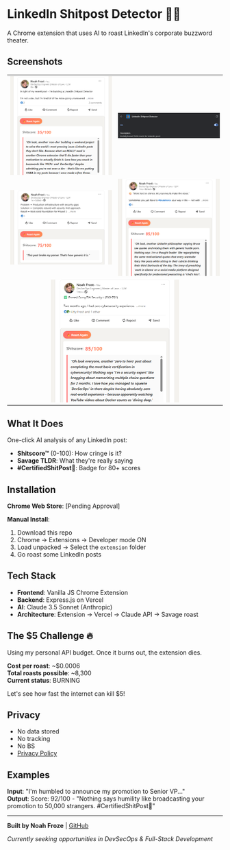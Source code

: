 # LinkedIn Shitpost Detector 💩🔥

A Chrome extension that uses AI to roast LinkedIn's corporate buzzword theater.

## Screenshots

<table>
  <tr>
    <td><img src="screenshots/1.png" width="300" alt="Roast Example 1"></td>
    <td><img src="screenshots/5.png" width="300" alt="Roast Example 5"></td>
  </tr>
  <tr>
    <td><img src="screenshots/2.png" width="300" alt="Roast Example 2"></td>
    <td><img src="screenshots/3.png" width="300" alt="Roast Example 3"></td>
  </tr>
  <tr>
    <td colspan="2" align="center"><img src="screenshots/4.png" width="300" alt="Roast Example 4"></td>
  </tr>
</table>

## What It Does

One-click AI analysis of any LinkedIn post:
- **Shitscore™** (0-100): How cringe is it?
- **Savage TLDR**: What they're really saying
- **#CertifiedShitPost💩**: Badge for 80+ scores

## Installation

**Chrome Web Store**: [Pending Approval]

**Manual Install**:
1. Download this repo
2. Chrome → Extensions → Developer mode ON
3. Load unpacked → Select the `extension` folder
4. Go roast some LinkedIn posts

## Tech Stack

- **Frontend**: Vanilla JS Chrome Extension
- **Backend**: Express.js on Vercel  
- **AI**: Claude 3.5 Sonnet (Anthropic)
- **Architecture**: Extension → Vercel → Claude API → Savage roast

## The $5 Challenge 🔥

Using my personal API budget. Once it burns out, the extension dies.

**Cost per roast**: ~$0.0006  
**Total roasts possible**: ~8,300  
**Current status**: BURNING

Let's see how fast the internet can kill $5!

## Privacy

- No data stored
- No tracking
- No BS
- [Privacy Policy](./PRIVACY.md)

## Examples

**Input**: "I'm humbled to announce my promotion to Senior VP..."  
**Output**: Score: 92/100 - "Nothing says humility like broadcasting your promotion to 50,000 strangers. #CertifiedShitPost💩"

---

**Built by Noah Froze** | [GitHub](https://github.com/nfroze)

*Currently seeking opportunities in DevSecOps & Full-Stack Development*
